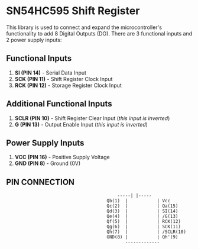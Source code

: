 # SN54HC595 Shift Register

This library is used to connect and expand the microcontroller's functionality to add 8 Digital Outputs (DO). There are 3 functional inputs and 2 power supply inputs:

## Functional Inputs
1. **SI (PIN 14)** - Serial Data Input  
2. **SCK (PIN 11)** - Shift Register Clock Input  
3. **RCK (PIN 12)** - Storage Register Clock Input

## Additional Functional Inputs
1. **SCLR (PIN 10)** - Shift Register Clear Input (*this input is inverted*)  
2. **G (PIN 13)** - Output Enable Input (*this input is inverted*)  

## Power Supply Inputs  
1. **VCC (PIN 16)** - Positive Supply Voltage  
2. **GND (PIN 8)** - Ground (0V)  

## PIN CONNECTION  
                                              -----| |-----  
                                          Qb(1)  |           | Vcc  
                                          Qc(2)  |           | Qa(15)   
                                          Qd(3)  |           | SI(14)  
                                          Qe(4)  |           | /G(13)  
                                          Qf(5)  |           | RCK(12)  
                                          Qg(6)  |           | SCK(11)  
                                          Qh(7)  |           | /SCLR(10)  
                                          GND(8) |           | Qh'(9)  
                                                 -------------  
